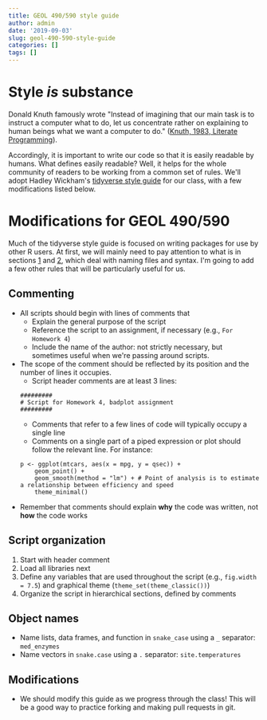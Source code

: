 ```yaml
---
title: GEOL 490/590 style guide
author: admin
date: '2019-09-03'
slug: geol-490-590-style-guide
categories: []
tags: []
---
```


# Style *is* substance

Donald Knuth famously wrote "Instead of imagining that our main task is to instruct a computer what to do, let us concentrate rather on explaining to human beings what we want a computer to do." ([Knuth, 1983, Literate Programming](http://www.literateprogramming.com/knuthweb.pdf)).

Accordingly, it is important to write our code so that it is easily readable by humans. What defines easily readable? Well, it helps for the whole community of readers to be working from a common set of rules. We'll adopt Hadley Wickham's [tidyverse style guide](https://style.tidyverse.org/) for our class, with a few modifications listed below.

# Modifications for GEOL 490/590

Much of the tidyverse style guide is focused on writing packages for use by other R users. At first, we will mainly need to pay attention to what is in sections [1](https://style.tidyverse.org/files.html) and [2](https://style.tidyverse.org/syntax.html), which deal with naming files and syntax. I'm going to add a few other rules that will be particularly useful for us. 

## Commenting

* All scripts should begin with lines of comments that
    - Explain the general purpose of the script
    - Reference the script to an assignment, if necessary (e.g., `For Homework 4`)
    - Include the name of the author: not strictly necessary, but sometimes useful when we're passing around scripts.
* The scope of the comment should be reflected by its position and the number of lines it occupies. 
    - Script header comments are at least 3 lines:
    ```
    #########
    # Script for Homework 4, badplot assignment
    #########
    ```
    - Comments that refer to a few lines of code will typically occupy a single line
    - Comments on a single part of a piped expression or plot should follow the relevant line. For instance:
    ```
    p <- ggplot(mtcars, aes(x = mpg, y = qsec)) + 
        geom_point() + 
        geom_smooth(method = "lm") + # Point of analysis is to estimate a relationship between efficiency and speed
        theme_minimal()
    ``` 
* Remember that comments should explain **why** the code was written, not **how** the code works

## Script organization

1. Start with header comment
2. Load all libraries next
3. Define any variables that are used throughout the script (e.g., `fig.width = 7.5`) and graphical theme (`theme_set(theme_classic())`)
4. Organize the script in hierarchical sections, defined by comments

## Object names

* Name lists, data frames, and function in `snake_case` using a `_` separator: 
`med_enzymes`
* Name vectors in `snake.case` using a `.` separator: `site.temperatures`

## Modifications

* We should modify this guide as we progress through the class! This will be a good way to practice forking and making pull requests in git.

